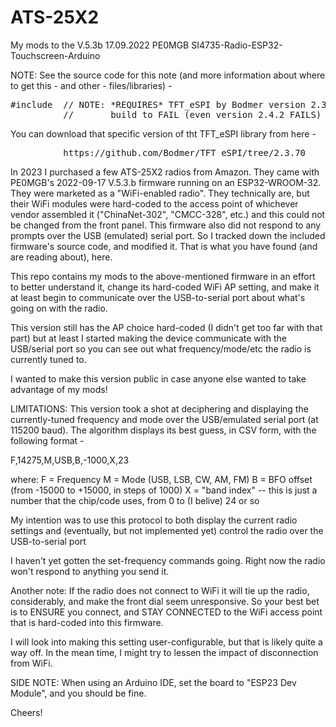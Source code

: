 # ATS-25X2
My mods to the V.5.3b 17.09.2022 PE0MGB SI4735-Radio-ESP32-Touchscreen-Arduino



NOTE: See the source code for this note (and more information about where to get this - and other - files/libraries) -
<pre>
#include <TFT_eSPI.h> // NOTE: *REQUIRES* TFT_eSPI by Bodmer version 2.3.70 - Attempting to upgrade to newer versions causes this
          //       build to FAIL (even version 2.4.2 FAILS)
</pre>
You can download that specific version of tht TFT_eSPI library from here -
<pre>
          https://github.com/Bodmer/TFT_eSPI/tree/2.3.70
</pre>


In 2023 I purchased a few ATS-25X2 radios from Amazon. They came with PE0MGB's 2022-09-17 V.5.3.b firmware running on an ESP32-WROOM-32. They were marketed as a "WiFi-enabled radio". They technically are, but their WiFi modules were hard-coded to the access point of whichever vendor assembled it ("ChinaNet-302", "CMCC-328", etc.) and this could not be changed from the front panel. This firmware also did not respond to any prompts over the USB (emulated) serial port. So I tracked down the included firmware's source code, and modified it.  That is what you have found (and are reading about), here.

This repo contains my mods to the above-mentioned firmware in an effort to better understand it, change its hard-coded WiFi AP setting, and make it at least begin to communicate over the USB-to-serial port about what's going on with the radio.

This version still has the AP choice hard-coded (I didn't get too far with that part) but at least I started making the device communicate with the USB/serial port so you can see out what frequency/mode/etc the radio is currently tuned to.


I wanted to make this version public in case anyone else wanted to take advantage of my mods!

LIMITATIONS: This version took a shot at deciphering and displaying the currently-tuned frequency and mode over the USB/emulated serial port (at 115200 baud). The algorithm displays its best guess, in CSV form, with the following format -

F,14275,M,USB,B,-1000,X,23

where:
      F = Frequency
      M = Mode (USB, LSB, CW, AM, FM)
      B = BFO offset (from -15000 to +15000, in steps of 1000)
      X = "band index" -- this is just a number that the chip/code uses, from 0 to (I belive) 24 or so

My intention was to use this protocol to both display the current radio settings and (eventually, but not implemented yet) control the radio over the USB-to-serial port

I haven't yet gotten the set-frequency commands going. Right now the radio won't respond to anything you send it.

Another note: If the radio does not connect to WiFi it will tie up the radio, considerably, and make the front dial seem unresponsive.  So your best bet is to ENSURE you connect, and STAY CONNECTED to the WiFi access point that is hard-coded into this firmware.

I will look into making this setting user-configurable, but that is likely quite a way off. In the mean time, I might try to lessen the impact of disconnection from WiFi.

SIDE NOTE: When using an Arduino IDE, set the board to "ESP23 Dev Module", and you should be fine.

Cheers!
